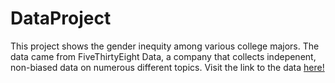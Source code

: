 # DataProject
This project shows the gender inequity among various college majors. The data came from FiveThirtyEight Data, a company that collects indepenent, non-biased data on numerous different topics. Visit the link to the data [here!](https://github.com/fivethirtyeight/data/tree/master/college-majors)
